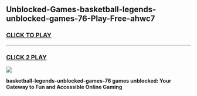 
## Unblocked-Games-basketball-legends-unblocked-games-76-Play-Free-ahwc7
<h3>
<a href="https://premium76.site?title=basketball-legends-unblocked-games-76&ref=22A">CLICK TO PLAY</a></h3>
<hr>

<h3>
<a href="https://premium76.site?title=basketball-legends-unblocked-games-76&ref=22A">CLICK 2 PLAY</a>
  
</h3>

<a href="https://premium76.site?title=basketball-legends-unblocked-games-76&ref=22A"><img src="https://clearcache.store/games.png"></a>


**basketball-legends-unblocked-games-76 games unblocked: Your Gateway to Fun and Accessible Online Gaming**
